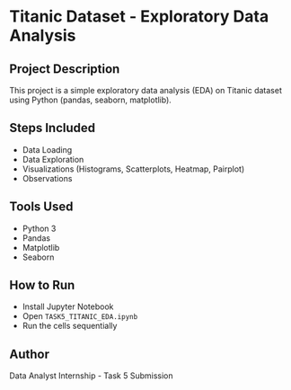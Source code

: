 # Titanic Dataset - Exploratory Data Analysis

## Project Description
This project is a simple exploratory data analysis (EDA) on Titanic dataset using Python (pandas, seaborn, matplotlib).

## Steps Included
- Data Loading
- Data Exploration
- Visualizations (Histograms, Scatterplots, Heatmap, Pairplot)
- Observations

## Tools Used
- Python 3
- Pandas
- Matplotlib
- Seaborn

## How to Run
- Install Jupyter Notebook
- Open `TASK5_TITANIC_EDA.ipynb`
- Run the cells sequentially

## Author
Data Analyst Internship - Task 5 Submission

